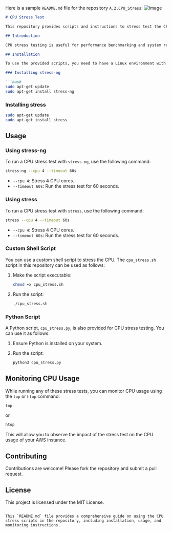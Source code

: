 Here is a sample `README.md` file for the repository `A.2.CPU_Stress`:
![image](https://github.com/SivaranjanAsokan/A.2.CPU_Stress/assets/163242501/968feda9-bfec-4061-8822-9297af21a66e)


```markdown
# CPU Stress Test

This repository provides scripts and instructions to stress test the CPU on a Linux instance, particularly useful for AWS environments.

## Introduction

CPU stress testing is useful for performance benchmarking and system reliability testing under high load. This repository includes multiple methods to increase CPU stress on a Linux system.

## Installation

To use the provided scripts, you need to have a Linux environment with necessary tools installed. Here are the steps to set up the tools:

### Installing stress-ng

```bash
sudo apt-get update
sudo apt-get install stress-ng
```

### Installing stress

```bash
sudo apt-get update
sudo apt-get install stress
```

## Usage

### Using stress-ng

To run a CPU stress test with `stress-ng`, use the following command:

```bash
stress-ng --cpu 4 --timeout 60s
```

- `--cpu 4`: Stress 4 CPU cores.
- `--timeout 60s`: Run the stress test for 60 seconds.

### Using stress

To run a CPU stress test with `stress`, use the following command:

```bash
stress --cpu 4 --timeout 60s
```

- `--cpu 4`: Stress 4 CPU cores.
- `--timeout 60s`: Run the stress test for 60 seconds.

### Custom Shell Script

You can use a custom shell script to stress the CPU. The `cpu_stress.sh` script in this repository can be used as follows:

1. Make the script executable:

    ```bash
    chmod +x cpu_stress.sh
    ```

2. Run the script:

    ```bash
    ./cpu_stress.sh
    ```

### Python Script

A Python script, `cpu_stress.py`, is also provided for CPU stress testing. You can use it as follows:

1. Ensure Python is installed on your system.
2. Run the script:

    ```bash
    python3 cpu_stress.py
    ```

## Monitoring CPU Usage

While running any of these stress tests, you can monitor CPU usage using the `top` or `htop` command:

```bash
top
```

or

```bash
htop
```

This will allow you to observe the impact of the stress test on the CPU usage of your AWS instance.

## Contributing

Contributions are welcome! Please fork the repository and submit a pull request.

## License

This project is licensed under the MIT License.
```

This `README.md` file provides a comprehensive guide on using the CPU stress scripts in the repository, including installation, usage, and monitoring instructions.

